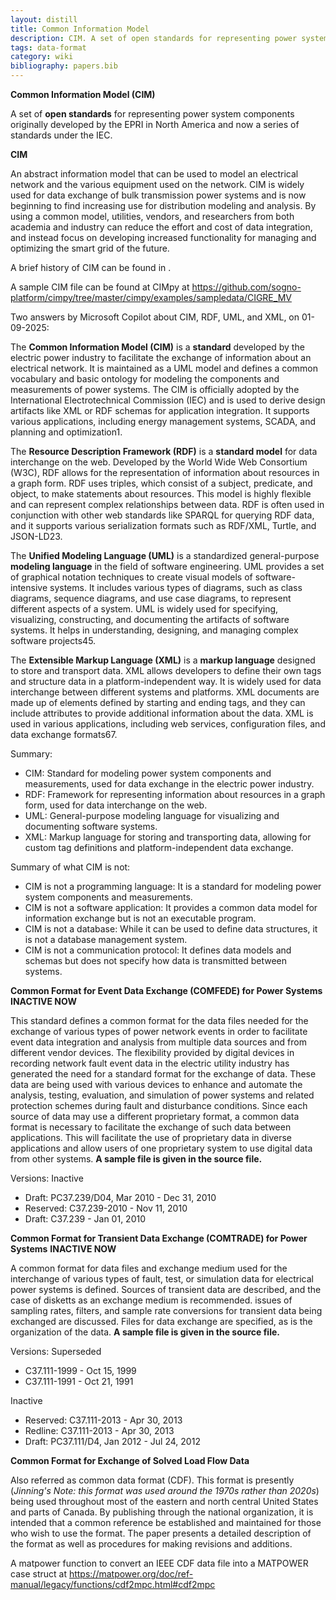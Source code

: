 ```yaml
---
layout: distill
title: Common Information Model
description: CIM. A set of open standards for representing power system components
tags: data-format
category: wiki
bibliography: papers.bib
---
```


**Common Information Model (CIM)** <d-cite key="epri2021cim"></d-cite>

A set of **open standards** for representing power system components originally developed by the EPRI in North America and now a series of standards under the IEC.

**CIM** <d-cite key="anderson2023cim"></d-cite>

An abstract information model that can be used to model an electrical network and the various equipment used on the network. CIM is widely used for data exchange of bulk transmission power systems and is now beginning to find increasing use for distribution modeling and analysis. By using a common model, utilities, vendors, and researchers from both academia and industry can reduce the effort and cost of data integration, and instead focus on developing increased functionality for managing and optimizing the smart grid of the future.

A brief history of CIM can be found in <d-cite key="wollenberg2015cimhistory"></d-cite>.

A sample CIM file can be found at CIMpy at <https://github.com/sogno-platform/cimpy/tree/master/cimpy/examples/sampledata/CIGRE_MV>

Two answers by Microsoft Copilot about CIM, RDF, UML, and XML, on 01-09-2025:

The **Common Information Model (CIM)** is a **standard** developed by the electric power industry to facilitate the exchange of information about an electrical network. It is maintained as a UML model and defines a common vocabulary and basic ontology for modeling the components and measurements of power systems. The CIM is officially adopted by the International Electrotechnical Commission (IEC) and is used to derive design artifacts like XML or RDF schemas for application integration. It supports various applications, including energy management systems, SCADA, and planning and optimization1.

The **Resource Description Framework (RDF)** is a **standard model** for data interchange on the web. Developed by the World Wide Web Consortium (W3C), RDF allows for the representation of information about resources in a graph form. RDF uses triples, which consist of a subject, predicate, and object, to make statements about resources. This model is highly flexible and can represent complex relationships between data. RDF is often used in conjunction with other web standards like SPARQL for querying RDF data, and it supports various serialization formats such as RDF/XML, Turtle, and JSON-LD23.

The **Unified Modeling Language (UML)** is a standardized general-purpose **modeling language** in the field of software engineering. UML provides a set of graphical notation techniques to create visual models of software-intensive systems. It includes various types of diagrams, such as class diagrams, sequence diagrams, and use case diagrams, to represent different aspects of a system. UML is widely used for specifying, visualizing, constructing, and documenting the artifacts of software systems. It helps in understanding, designing, and managing complex software projects45.

The **Extensible Markup Language (XML)** is a **markup language** designed to store and transport data. XML allows developers to define their own tags and structure data in a platform-independent way. It is widely used for data interchange between different systems and platforms. XML documents are made up of elements defined by starting and ending tags, and they can include attributes to provide additional information about the data. XML is used in various applications, including web services, configuration files, and data exchange formats67.

Summary:

- CIM: Standard for modeling power system components and measurements, used for data exchange in the electric power industry.
- RDF: Framework for representing information about resources in a graph form, used for data interchange on the web.
- UML: General-purpose modeling language for visualizing and documenting software systems.
- XML: Markup language for storing and transporting data, allowing for custom tag definitions and platform-independent data exchange.

Summary of what CIM is not:

- CIM is not a programming language: It is a standard for modeling power system components and measurements.
- CIM is not a software application: It provides a common data model for information exchange but is not an executable program.
- CIM is not a database: While it can be used to define data structures, it is not a database management system.
- CIM is not a communication protocol: It defines data models and schemas but does not specify how data is transmitted between systems.

**Common Format for Event Data Exchange (COMFEDE) for Power Systems** <d-cite key="ieee2010comfede"></d-cite> **INACTIVE NOW**

This standard defines a common format for the data files needed for the exchange of various types of power network events in order to facilitate event data integration and analysis from multiple data sources and from different vendor devices.
The flexibility provided by digital devices in recording network fault event data in the electric utility industry has generated the need for a standard format for the exchange of data.
These data are being used with various devices to enhance and automate the analysis, testing, evaluation, and simulation of power systems and related protection schemes during fault and disturbance conditions.
Since each source of data may use a different proprietary format, a common data format is necessary to facilitate the exchange of such data between applications.
This will facilitate the use of proprietary data in diverse applications and allow users of one proprietary system to use digital data from other systems.
**A sample file is given in the source file.**

Versions:
Inactive

- Draft: PC37.239/D04, Mar 2010 - Dec 31, 2010
- Reserved: C37.239-2010 - Nov 11, 2010
- Draft: C37.239 - Jan 01, 2010

**Common Format for Transient Data Exchange (COMTRADE) for Power Systems** <d-cite key="ieee1999comtrade"></d-cite> **INACTIVE NOW**

A common format for data files and exchange medium used for the interchange of various types of fault, test, or simulation data for electrical power systems is defined. Sources of transient data are described, and the case of disketts as an exchange medium is recommended. issues of sampling rates, filters, and sample rate conversions for transient data being exchanged are discussed. Files for data exchange are specified, as is the organization of the data. **A sample file is given in the source file.**

Versions:
Superseded

- C37.111-1999 - Oct 15, 1999
- C37.111-1991 - Oct 21, 1991

Inactive

- Reserved: C37.111-2013 - Apr 30, 2013
- Redline: C37.111-2013 - Apr 30, 2013
- Draft: PC37.111/D4, Jan 2012 - Jul 24, 2012

**Common Format for Exchange of Solved Load Flow Data** <d-cite key="ieee1973loadflow"></d-cite>

Also referred as common data format (CDF).
This format is presently (_Jinning's Note: this format was used around the 1970s rather than 2020s_) being used throughout most of the eastern and north central United States and parts of Canada.
By publishing through the national organization, it is intended that a common reference be established and maintained for those who wish to use the format.
The paper presents a detailed description of the format as well as procedures for making revisions and additions.

A matpower function to convert an IEEE CDF data file into a MATPOWER case struct at <https://matpower.org/doc/ref-manual/legacy/functions/cdf2mpc.html#cdf2mpc>
